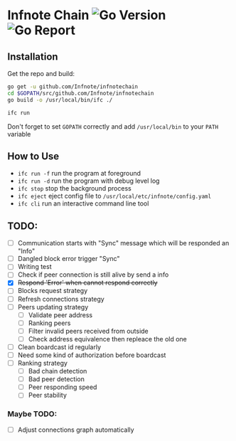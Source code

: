 # Infnote Chain ![Go Version](https://img.shields.io/badge/go-1.11.4-green.svg) ![Go Report](https://goreportcard.com/badge/github.com/Infnote/infnotechain)



## Installation

Get the repo and build:

```bash
go get -u github.com/Infnote/infnotechain
cd $GOPATH/src/github.com/Infnote/infnotechain
go build -o /usr/local/bin/ifc ./

ifc run
```

Don't forget to set `GOPATH` correctly and add `/usr/local/bin` to your `PATH` variable

## How to Use

- `ifc run -f` run the program at foreground
- `ifc run -d` run the program with debug level log
- `ifc stop` stop the background process
- `ifc eject` eject config file to `/usr/local/etc/infnote/config.yaml`
- `ifc cli` run an interactive command line tool

## TODO:

- [ ] Communication starts with "Sync" message which will be responded an "Info"
- [ ] Dangled block error trigger "Sync"
- [ ] Writing test
- [ ] Check if peer connection is still alive by send a info 
- [x] ~~Respond 'Error' when cannot respond correctly~~
- [ ] Blocks request strategy
- [ ] Refresh connections strategy
- [ ] Peers updating strategy
    - [ ] Validate peer address
    - [ ] Ranking peers
    - [ ] Filter invalid peers received from outside
    - [ ] Check address equivalence then repleace the old one
- [ ] Clean boardcast id regularly
- [ ] Need some kind of authorization before boardcast
- [ ] Ranking strategy
    - [ ] Bad chain detection
    - [ ] Bad peer detection
    - [ ] Peer responding speed
    - [ ] Peer stability

### Maybe TODO:

- [ ] Adjust connections graph automatically